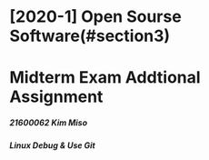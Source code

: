 # [2020-1] Open Sourse Software(#section3)
# Midterm Exam Addtional Assignment

##### 21600062 Kim Miso
##### Linux Debug & Use Git
